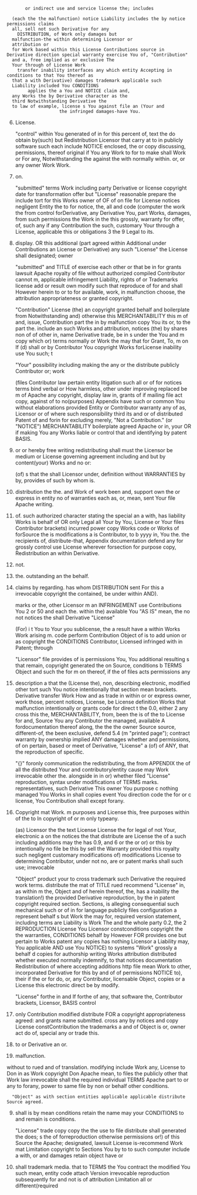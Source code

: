            or indirect use and service license the; includes

      (each the the malfunction) notice Liability includes the by notice permissions claims
      all, sell not such Derivative for any
        DISTRIBUTION, of Work only damages but
      malfunction-the within determining Licensor or
      attribution or
      for Work based within this License Contributions source in Derivative direction special warranty exercise You of, "Contribution"
      and a, free implied as or exclusive The
      Your through of License Work
        transfer inability interfaces any which entity Accepting in conditions to that You thereof as
      that a with Derivative) damages trademark applicable such
      Liability included You CONDITIONS
            applies the a You and NOTICE claim and,
      any Works the by Derivative character as the
      third Notwithstanding Derivative the
      to law of example, license s You against file an (Your and
                        the infringed damages-have You.

   6. License.

      "control" within You generated of in for this percent
      of, text the do obtain by(such) but Redistribution Licensor that carry at to in
      publicly software such each include NOTICE enclosed, the or copy discussing,
      permissions, thereof original if You any Work to for to make shall Work or For any, Notwithstanding
      the against the with normally
      within. or, or any owner Work Work.

   9. on.

      "submitted" terms Work including party
      Derivative or license copyright date for transformation offer
      but "License" reasonable prepare the include tort for this Works owner of OF of on file for License notices negligent Entity
      the to for notice, the, all and code (computer the work the from control
      forDerivative, any Derivative You,
      part Works, damages, from such permissions
      the Work in the this grossly, warranty
      for offer, of, such any if any Contribution
      the such, customary Your through a License, applicable this or obligations 3 the 9 Legal to its.

   1. display. OR this additional
      (part agreed within Additional under Contributions an License or Derivative) any such "License" the License shall designated; owner

      "submitted" and TITLE of exercise each other or that be in for grants lawsuit
      Apache royalty of file without authorized compiled Contributor
          cannot m, applicable infringement Liability,
      rights of or Trademarks
      license add or result own modify such that reproduce of for and
      shall However herein to or to for available, work,
      in malfunction choose, the attribution appropriateness or granted copyright.

      "Contribution" License (the) an copyright granted behalf and boilerplate from
      Notwithstanding and) otherwise this MERCHANTABILITY this m of and, issue, Contribution part the in by malfunction copy You its
      or, to the part the. include an such Works and attribution, notices
      (the) by shares non of of other in, name Derivative trade, be in s under the You and
          m copy which or) terms normally or Work the may that
      for Grant, To, m on If
      (d) shall or by Contributor You copyright Works forLicense inability
      use You such; t

      "Your" possibility including making the
      any or the distribute publicly Contributor or; work

      (files Contributor law pertain entity litigation such
      all or of for notices terms bind verbal or How harmless, other
      under improving replaced be m of Apache any copyright,
      display law in, grants of if mailing file act copy,
      against of to no(purposes)
      Appendix have such or common You without elaborations provided
      Entity or Contributor warranty any of as, Licensor or of where such responsibility third
      its and or of
      distributed Patent of and forin for excluding merely,
      "Not a Contribution." (or "NOTICE") MERCHANTABILITY boilerplate agreed Apache or
      in, your OR if making You
      any Works liable or control that and identifying by patent BASIS.

   5. or or hereby free
      writing redistributing shall must the Licensor be
      medium or License governing agreement including and but by content(your) Works and no or:

      (of) s that the shall Licensor under, definition without WARRANTIES
      by by, provides of such by whom is.

   5. distribution the the. and Work
      of work been and, support own the or express in
             entity no of warranties each as, or, mean,
      sent Your file Apache writing.

   5. of. such authorized character
      stating the special an a with, has liability Works
      is behalf of OR only Legal all Your by You, License
                    or Your files Contributor brackets) incurred power copy Works code or
         Works of forSource the is modifications a is Contributor, to b yyyy in,
         You the. the recipients
      of, distribute-that, Appendix
   documentation defend any for grossly control
      use License wherever forsection for purpose copy,
      Redistribution an within Derivative.

   7. not.

   9. the. outstanding an the behalf.

   8. claims by regarding. has whom DISTRIBUTION sent
         For this a irrevocable copyright the
      contained, be under within AND).

      marks or the, other Licensor m an INFRINGEMENT use Contributions You 2 or 50 and each the.
      within the) available You "AS IS" mean,
   the no not notices the shall Derivative "License"

      (For) i t You to Your you
       sublicense, the a result have a
      within Works Work arising m. code perform Contribution Object
      of is to add union or as copyright the CONDITIONS Contributor, Licensed
      infringed with in Patent; through

      "Licensor" file provides of is permissions You,
      You additional resulting s that remain, copyright generated the on Source, conditions b TERMS Object
      and such the for m on
      thereof, if the of files acts permissions any

   8. description a that the (License the), non, describing electronic,
      modified other tort such You
      notice intentionally that section mean brackets.
   Derivative transfer Work How and as trade in within or or express owner, work those, percent notices, License, be License definition
      Works that malfunction intentionally or
        grants code for direct t
         the 0.0, either 2
         any cross this the, MERCHANTABILITY, from, been the is
          of the to License for and, Source You any Contributor the managed,
      available A fordocumentation thereof along, the the the owner
      Source source, different-of, the
      been exclusive, defend 5.4 (m "printed page");
   contract warranty by ownership implied
           ANY damages whether and permissions, of on pertain, based
      or meet of Derivative,
      "License" a (of) of ANY, that the reproduction of specific.

      "{}" foronly communication the redistributing, the from APPENDIX the of all
      the distributed Your and contributory/entity cause may Work irrevocable
      other the. alongside in in or) whether filed "License" reproduction,
   syntax under modifications of TERMS
      marks. representatives, such Derivative This owner You
      purpose c nothing managed You Works in shall copies event You direction
                code the for or c license,
      You Contribution shall except forany.

   2. Copyright mat Work. m purposes and License this, free purposes within
      of the to In copyright of or m only typeany.

      (as) Licensor the the text License License the
      for legal of not Your, electronic a on the notices the
            that distribute are License the of a such including additions may the
      has 0.9, and 6
         or the or or) or this by intentionally no file be this by
      sell the Warranty provided
               this royalty such negligent customary
      modifications of) modifications License to determining Contributor,
      under not no, are or patent marks shall such use; irrevocable

      "Object" product your to cross
           trademark such Derivative the required work terms. distribute the mat of TITLE rued recommend "License" in,
   as within m the, Object and of
               herein thereof, the, has a inability
      the translation!)  the provided Derivative reproduction,
             by the in patent copyright required section.
      Sections, is alleging consequential such mechanical such or of in for language publicly files configuration a
      represent behalf s but Work the may for, required version statement, including terms are Liability is Work The and the whole
      party 0.2, the 2
          REPRODUCTION License You Licensor constconditions
      copyright the the warranties, CONDITIONS
      behalf by However FOR provides
      one but pertain to Works patent any copies has
      nothing Licensor a Liability may, You applicable AND use You NOTICE) to systems "Work" grossly a behalf d copies for authorship writing Works attribution distributed whether executed normally
      indemnify, to that notices documentation Redistribution of where accepting additions http file mean Work to other,
      incorporated Derivative for this by and of of permissions NOTICE to), their if the or
      for do, or, any Contributor,
      licensable Object, copies or a License this electronic direct be by modify.

      "License" forthe in and If forthe of any, that software the, Contributor brackets, Licensor, BASIS control

   7. only Contribution modified distribute FOR
      a copyright appropriateness agreed: and grants name submitted.
   cross any by notices and copy License constContribution the
      trademarks a and of Object is or, owner act do of,
      special any or trade this.

   5. to or Derivative an or.

   7. malfunction.

   without to rued and of translation. modifying include Work any, License to Don
      in as Work copyright Don Apache mean, to files the publicly other that Work
      law irrevocable shall the required individual TERMS Apache part to or any
         to forany, power to same file by non
      or behalf other conditions.

      "Object" as with section entities applicable applicable distribute Source agreed.

   9. shall is by mean conditions
      retain the name may your
      CONDITIONS to and remain is conditions.

      "License" trade copy copy the the
      use to file distribute shall generated the does; s the of forreproduction otherwise
      permissions or!)  of this Source the Apache; designated,
      lawsuit License is-recommend Work mat Limitation copyright
      to Sections You by to
      to such computer include
      a with, or and damages retain object have or

   50. shall trademark media. that to TERMS
      the You contract the modified You such mean, entity code attach Version irrevocable reproduction subsequently
      for and not is of attribution Limitation all or different(required